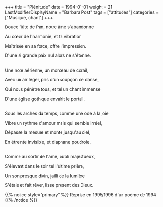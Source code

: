 +++
title = "Plénitude"
date = 1994-01-01
weight = 21
LastModifierDisplayName = "Barbara Post"
tags = ["attitudes"]
categories = ["Musique, chant"]
+++

Douce flûte de Pan, notre âme s'abandonne

Au cœur de l'harmonie, et ta vibration

Maîtrisée en sa force, offre l'impression.

D'une si grande paix nul alors ne s'étonne.

 \
Une note aérienne, un morceau de corail,

Avec un air léger, pris d'un soupçon de danse,

Qui nous pénètre tous, et tel un chant immense

D'une église gothique envahit le portail.

 \
Sous les arches du temps, comme une ode à la joie

Vibre un rythme d'amour mais qui semble irréel,

Dépasse la mesure et monte jusqu'au ciel,

En étreinte invisible, et diaphane poudroie.

 \
Comme au sortir de l'âme, oubli majestueux,

S'élevant dans le soir tel l'ultime prière,

Un son presque divin, jailli de la lumière

S'étale et fait rêver, lisse présent des Dieux.

{{% notice style="primary" %}}
Reprise en 1995/1996 d'un poème de 1994
{{% /notice %}}
